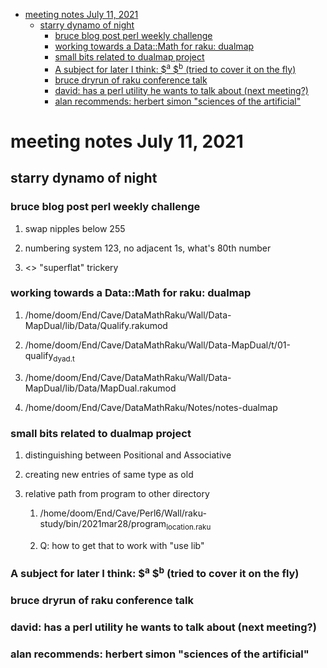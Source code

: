 - [meeting notes July 11, 2021](#org4b18e09)
  - [starry dynamo of night](#org58b852d)
    - [bruce blog post perl weekly challenge](#org7efe0ee)
    - [working towards a Data::Math for raku: dualmap](#orgc1d7809)
    - [small bits related to dualmap project](#orge40b1a7)
    - [A subject for later I think: $<sup>a</sup> $<sup>b</sup> (tried to cover it on the fly)](#orgfc9b0e8)
    - [bruce dryrun of raku conference talk](#org3ba6710)
    - [david: has a perl utility he wants to talk about (next meeting?)](#org7f0f7e0)
    - [alan recommends: herbert simon "sciences of the artificial"](#org6867820)


<a id="org4b18e09"></a>

# meeting notes July 11, 2021


<a id="org58b852d"></a>

## starry dynamo of night


<a id="org7efe0ee"></a>

### bruce blog post perl weekly challenge

1.  swap nipples below 255

2.  numbering system 123, no adjacent 1s, what's 80th number

3.  <> "superflat" trickery


<a id="orgc1d7809"></a>

### working towards a Data::Math for raku: dualmap

1.  /home/doom/End/Cave/DataMathRaku/Wall/Data-MapDual/lib/Data/Qualify.rakumod

2.  /home/doom/End/Cave/DataMathRaku/Wall/Data-MapDual/t/01-qualify<sub>dyad.t</sub>

3.  /home/doom/End/Cave/DataMathRaku/Wall/Data-MapDual/lib/Data/MapDual.rakumod

4.  /home/doom/End/Cave/DataMathRaku/Notes/notes-dualmap


<a id="orge40b1a7"></a>

### small bits related to dualmap project

1.  distinguishing between Positional and Associative

2.  creating new entries of same type as old

3.  relative path from program to other directory

    1.  /home/doom/End/Cave/Perl6/Wall/raku-study/bin/2021mar28/program<sub>location.raku</sub>
    
    2.  Q: how to get that to work with "use lib"


<a id="orgfc9b0e8"></a>

### A subject for later I think: $<sup>a</sup> $<sup>b</sup> (tried to cover it on the fly)


<a id="org3ba6710"></a>

### bruce dryrun of raku conference talk


<a id="org7f0f7e0"></a>

### david: has a perl utility he wants to talk about (next meeting?)


<a id="org6867820"></a>

### alan recommends: herbert simon "sciences of the artificial"
